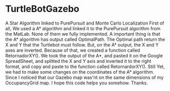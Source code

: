 # TurtleBotGazebo
A Star Algorithm linked to PurePursuit and Monte Carlo Localization
First of all, We used a A* algorithm and linked it to the PurePursuit algorithm from the MatLab. None of them we fully implemented.
A important thing is that the A* algorithm has output called OptimalPath. The Optimal path return the X and Y that the Turtlebot must follow.
But, on the A* output, the X and Y axes are inverted. Because of that, we created a function called RetornadorXY(). We took the output of the A*, and pasted it on the Google SpreadSheet, and splitted the X and Y axis and inverted it to the right format, and copy and paste to the function called RetornardorXY().
Still Yet, we had to make some changes on the coordinates of the A* algorithm. Since I noticed that our Gazebo map was'nt on the same dimensions of my OccupancyGrid map.
I hope this code helps you somehow.
Thanks.
